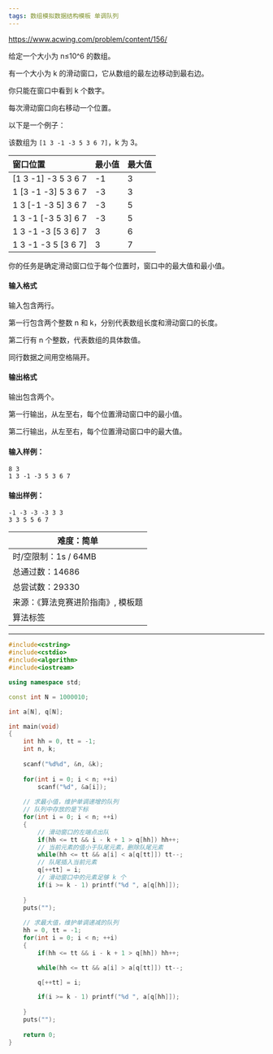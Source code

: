 ```yaml
---
tags: 数组模拟数据结构模板 单调队列
---
```




https://www.acwing.com/problem/content/156/



给定一个大小为 n≤10^6 的数组。

有一个大小为 k 的滑动窗口，它从数组的最左边移动到最右边。

你只能在窗口中看到 k 个数字。

每次滑动窗口向右移动一个位置。

以下是一个例子：

该数组为 `[1 3 -1 -3 5 3 6 7]`，k 为 3。

| 窗口位置            | 最小值 | 最大值 |
| :------------------ | :----- | :----- |
| [1 3 -1] -3 5 3 6 7 | -1     | 3      |
| 1 [3 -1 -3] 5 3 6 7 | -3     | 3      |
| 1 3 [-1 -3 5] 3 6 7 | -3     | 5      |
| 1 3 -1 [-3 5 3] 6 7 | -3     | 5      |
| 1 3 -1 -3 [5 3 6] 7 | 3      | 6      |
| 1 3 -1 -3 5 [3 6 7] | 3      | 7      |

你的任务是确定滑动窗口位于每个位置时，窗口中的最大值和最小值。

#### 输入格式

输入包含两行。

第一行包含两个整数 n 和 k，分别代表数组长度和滑动窗口的长度。

第二行有 n 个整数，代表数组的具体数值。

同行数据之间用空格隔开。

#### 输出格式

输出包含两个。

第一行输出，从左至右，每个位置滑动窗口中的最小值。

第二行输出，从左至右，每个位置滑动窗口中的最大值。

#### 输入样例：

```
8 3
1 3 -1 -3 5 3 6 7
```

#### 输出样例：

```
-1 -3 -3 -3 3 3
3 3 5 5 6 7
```

| 难度：**简单**                     |
| ---------------------------------- |
| 时/空限制：1s / 64MB               |
| 总通过数：14686                    |
| 总尝试数：29330                    |
| 来源：《算法竞赛进阶指南》, 模板题 |
| 算法标签                           |

------



```cpp
#include<cstring>
#include<cstdio>
#include<algorithm>
#include<iostream>

using namespace std;

const int N = 1000010;

int a[N], q[N];

int main(void)
{
    int hh = 0, tt = -1;
    int n, k;
    
    scanf("%d%d", &n, &k);
    
    for(int i = 0; i < n; ++i)
        scanf("%d", &a[i]);
    
    // 求最小值，维护单调递增的队列
    // 队列中存放的是下标
    for(int i = 0; i < n; ++i)
    {
        // 滑动窗口的左端点出队
        if(hh <= tt && i - k + 1 > q[hh]) hh++;
        // 当前元素的值小于队尾元素，删除队尾元素
        while(hh <= tt && a[i] < a[q[tt]]) tt--;
        // 队尾插入当前元素
        q[++tt] = i;
        // 滑动窗口中的元素足够 k 个
        if(i >= k - 1) printf("%d ", a[q[hh]]);
        
    }
    puts("");
    
    // 求最大值，维护单调递减的队列
    hh = 0, tt = -1;
    for(int i = 0; i < n; ++i)
    {
        if(hh <= tt && i - k + 1 > q[hh]) hh++;

        while(hh <= tt && a[i] > a[q[tt]]) tt--;

        q[++tt] = i;

        if(i >= k - 1) printf("%d ", a[q[hh]]);
        
    }
    puts("");
    
    return 0;
}
```



